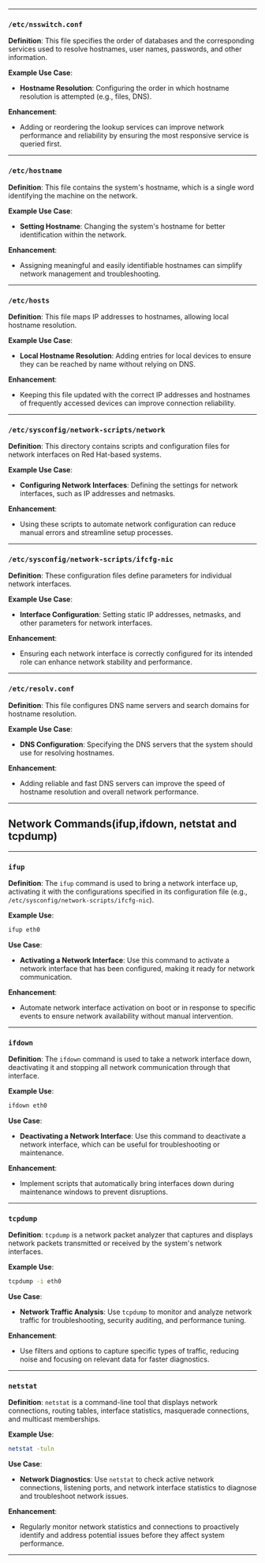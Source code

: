 
---

### `/etc/nsswitch.conf`

**Definition**: This file specifies the order of databases and the corresponding services used to resolve hostnames, user names, passwords, and other information.

**Example Use Case**:
- **Hostname Resolution**: Configuring the order in which hostname resolution is attempted (e.g., files, DNS).

**Enhancement**:
- Adding or reordering the lookup services can improve network performance and reliability by ensuring the most responsive service is queried first.

---

### `/etc/hostname`

**Definition**: This file contains the system's hostname, which is a single word identifying the machine on the network.

**Example Use Case**:
- **Setting Hostname**: Changing the system's hostname for better identification within the network.

**Enhancement**:
- Assigning meaningful and easily identifiable hostnames can simplify network management and troubleshooting.

---

### `/etc/hosts`

**Definition**: This file maps IP addresses to hostnames, allowing local hostname resolution.

**Example Use Case**:
- **Local Hostname Resolution**: Adding entries for local devices to ensure they can be reached by name without relying on DNS.

**Enhancement**:
- Keeping this file updated with the correct IP addresses and hostnames of frequently accessed devices can improve connection reliability.

---

### `/etc/sysconfig/network-scripts/network`

**Definition**: This directory contains scripts and configuration files for network interfaces on Red Hat-based systems.

**Example Use Case**:
- **Configuring Network Interfaces**: Defining the settings for network interfaces, such as IP addresses and netmasks.

**Enhancement**:
- Using these scripts to automate network configuration can reduce manual errors and streamline setup processes.

---

### `/etc/sysconfig/network-scripts/ifcfg-nic`

**Definition**: These configuration files define parameters for individual network interfaces.

**Example Use Case**:
- **Interface Configuration**: Setting static IP addresses, netmasks, and other parameters for network interfaces.

**Enhancement**:
- Ensuring each network interface is correctly configured for its intended role can enhance network stability and performance.

---

### `/etc/resolv.conf`

**Definition**: This file configures DNS name servers and search domains for hostname resolution.

**Example Use Case**:
- **DNS Configuration**: Specifying the DNS servers that the system should use for resolving hostnames.

**Enhancement**:
- Adding reliable and fast DNS servers can improve the speed of hostname resolution and overall network performance.

---

## Network Commands(ifup,ifdown, netstat and tcpdump)

---

### `ifup`

**Definition**: The `ifup` command is used to bring a network interface up, activating it with the configurations specified in its configuration file (e.g., `/etc/sysconfig/network-scripts/ifcfg-nic`).

**Example Use**:
```bash
ifup eth0
```

**Use Case**:
- **Activating a Network Interface**: Use this command to activate a network interface that has been configured, making it ready for network communication.

**Enhancement**:
- Automate network interface activation on boot or in response to specific events to ensure network availability without manual intervention.

---

### `ifdown`

**Definition**: The `ifdown` command is used to take a network interface down, deactivating it and stopping all network communication through that interface.

**Example Use**:
```bash
ifdown eth0
```

**Use Case**:
- **Deactivating a Network Interface**: Use this command to deactivate a network interface, which can be useful for troubleshooting or maintenance.

**Enhancement**:
- Implement scripts that automatically bring interfaces down during maintenance windows to prevent disruptions.

---

### `tcpdump`

**Definition**: `tcpdump` is a network packet analyzer that captures and displays network packets transmitted or received by the system's network interfaces.

**Example Use**:
```bash
tcpdump -i eth0
```

**Use Case**:
- **Network Traffic Analysis**: Use `tcpdump` to monitor and analyze network traffic for troubleshooting, security auditing, and performance tuning.

**Enhancement**:
- Use filters and options to capture specific types of traffic, reducing noise and focusing on relevant data for faster diagnostics.

---

### `netstat`

**Definition**: `netstat` is a command-line tool that displays network connections, routing tables, interface statistics, masquerade connections, and multicast memberships.

**Example Use**:
```bash
netstat -tuln
```

**Use Case**:
- **Network Diagnostics**: Use `netstat` to check active network connections, listening ports, and network interface statistics to diagnose and troubleshoot network issues.

**Enhancement**:
- Regularly monitor network statistics and connections to proactively identify and address potential issues before they affect system performance.

---
